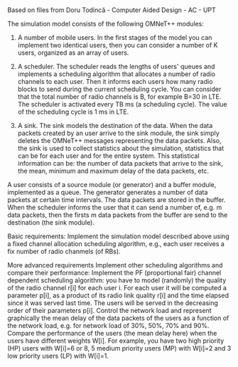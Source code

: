 # 

Based on files from Doru Todincă - Computer Aided Design - AC - UPT

The simulation model consists of the following OMNeT++ modules:
1. A number of mobile users. In the first stages of the model you can implement two identical users, then you can consider a number of K users, organized as an array of users.
   
2. A scheduler. The scheduler reads the lengths of users' queues and implements a scheduling algorithm that allocates a number of radio channels to each user. Then it informs each users how many radio blocks to send during the current scheduling cycle. You can consider that the total number of radio channels is B, for example B=30 in LTE. The scheduler is activated every TB ms (a scheduling cycle). The value of the scheduling cycle is 1 ms in LTE.
   
3. A sink. The sink models the destination of the data. When the data packets created by an user arrive to the sink module, the sink simply deletes the OMNeT++ messages representing the data packets. Also, the sink is used to collect statistics about the simulation, statistics that can be for each user and for the entire system. This statistical information can be: the number of data packets that arrive to the sink, the mean, minimum and maximum delay of the data packets, etc.

A user consists of a source module (or generator) and a buffer module, implemented as a queue. The generator generates a number of data packets at certain time intervals. The data packets are stored in the buffer. When the scheduler informs the user that it can send a number of, e.g. m data packets, then the firsts m data packets from the buffer are send to the destination (the sink module).

Basic requirements:
Implement the simulation model described above using a fixed channel allocation scheduling algorithm, e.g., each user receives a fix number of radio chanmels (of RBs).

More advanced requirements
Implement other scheduling algorithms and compare their performance:
Implement the PF (proportional fair) channel dependent scheduling algorithm: you have to model (randomly) the quality of the radio channel r[i] for each user i. For each user it will be computed a parameter p[i], as a product of its radio link quality r[i] and the time elapsed since it was served last time. The users will be served in the decreasing order of their parameters p[i].
Control the network load and represent graphically the mean delay of the data packets of the users as a function of the network load, e.g. for network load of 30%, 50%, 70% and 90%.
Compare the performance of the users (the mean delay here) when the users have different weights W[i]. For example, you have two high priority (HP) users with W[i]=6 or 8, 5 medium priority users (MP) with W[i]=2 and 3 low priority users (LP) with W[i]=1.

